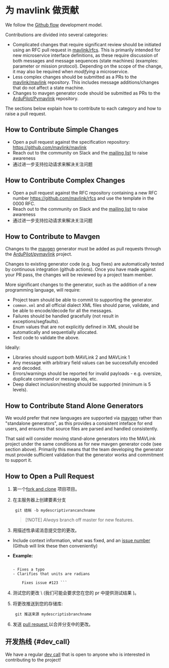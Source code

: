 # 为 mavlink 做贡献

We follow the [Github flow](https://guides.github.com/introduction/flow/) development model.

Contributions are divided into several categories:

- Complicated changes that require significant review should be initiated using an RFC pull request in [mavlink/rfcs](https://github.com/mavlink/rfcs). This is primarily intended for new microservice interface definitions, as these require discussion of both messages and message sequences (state machines) \(examples: parameter or mission protocol\). Depending on the scope of the change, it may also be required when *modifying* a microservice.
- Less complex changes should be submitted as a PRs to the [mavlink/mavlink](https://github.com/mavlink/mavlink) repository. This includes message additions/changes that do not affect a state machine.
- Changes to mavgen generator code should be submitted as PRs to the [ArduPilot/Pymavlink](https://github.com/ArduPilot/pymavlink) repository.

The sections below explain how to contribute to each category and how to raise a pull request.

## How to Contribute Simple Changes

- Open a pull request against the specification repository: <https://github.com/mavlink/mavlink>
- Reach out to the community on Slack and the [mailing list](https://groups.google.com/forum/#!forum/mavlink) to raise awareness
- 通过进一步支持拉动请求来解决关注问题

## How to Contribute Complex Changes

- Open a pull request against the RFC repository containing a new RFC number <https://github.com/mavlink/rfcs> and use the template in the 0000 RFC.
- Reach out to the community on Slack and the [mailing list](https://groups.google.com/forum/#!forum/mavlink) to raise awareness
- 通过进一步支持拉动请求来解决关注问题

## How to Contribute to Mavgen

Changes to the [mavgen](../getting_started/generate_libraries.md#mavgen) generator must be added as pull requests through the [ArduPilot/pymavlink](https://github.com/ArduPilot/pymavlink) project.

Changes to existing generator code (e.g. bug fixes) are automatically tested by continuous integration (github actions). Once you have made against your PR pass, the changes will be reviewed by a project team member.

More significant changes to the generator, such as the addition of a new programming language, will require:

- Project team should be able to commit to supporting the generator.
- `common.xml` and all official dialect XML files should parse, validate, and be able to encode/decode for all the messages.
- Failures should be handled gracefully (not result in exceptions/segfaults).
- Enum values that are not explicitly defined in XML should be automatically and sequentially allocated.
- Test code to validate the above.

Ideally:

- Libraries should support both MAVLink 2 and MAVLink 1
- Any message with arbitrary field values can be successfully encoded and decoded.
- Errors/warnings should be reported for invalid payloads - e.g. oversize, duplicate command or message ids, etc.
- Deep dialect inclusion/nesting should be supported (minimum is 5 levels).

## How to Contribute Stand Alone Generators

We would prefer that new languages are supported via [mavgen](../getting_started/generate_libraries.md#mavgen) rather than "standalone generators", as this provides a consistent inteface for end users, and ensures that source files are parsed and handled consistently.

That said will consider moving stand-alone generators into the MAVLink project under the same conditions as for new mavgen generator code (see section above). Primarily this means that the team developing the generator must provide sufficient validation that the generator works and commitment to support it.

## How to Open a Pull Request

1. 第一个[fork and clone](https://help.github.com/articles/fork-a-repo) 项目项目。
2. 在主服务器上创建要素分支
    
        git 结帐 -b mydescriptivrancanchname
        
    
    > [!NOTE] *Always* branch off master for new features.

3. 用描述性承诺消息提交您的更改。

- Include context information, what was fixed, and an [issue number](https://github.com/mavlink/mavlink) \(Github will link these then conveniently\)
- **Example:**
    
    ``` Change the attitude output spec documentation
    
    - Fixes a typo
    - Clarifies that units are radians
        
        Fixes issue #123 ```

4. 测试您的更改 \ (我们可能会要求您在您的 pr 中提供测试结果 \)。

5. 将更改推送到您的存储库:
    
        git 推送来源 mydescriptisbranchname
        

6. 发送 [pull request ](https://github.com/mavlink/mavlink/compare/) 以合并分支中的更改。

## 开发热线 {#dev_call}

We have a regular [dev call](../about/support.md#dev_call) that is open to anyone who is interested in contributing to the project!
